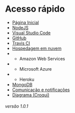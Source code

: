 # Acesso rápido
* [Página Inicial](https://github.com/lucassdr/TCC-Unigranrio/wiki/Home/)
* [NodeJS](https://github.com/lucassdr/TCC-Unigranrio/wiki/NodeJS)
* [Visual Studio Code](https://github.com/lucassdr/TCC-Unigranrio/wiki/Visual-Studio-Code)
* [GitHub](https://github.com/lucassdr/TCC-Unigranrio/wiki/GitHub)
* [Travis CI](https://github.com/lucassdr/TCC-Unigranrio/wiki/Travis-CI)
* [Hospedagem em nuvem](https://github.com/lucassdr/TCC-Unigranrio/wiki/6.-Hospedagem-em-nuvem)
* * Amazon Web Services
* * Microsoft Azure
* * Heroku
* [MongoDB](https://github.com/lucassdr/TCC-Unigranrio/wiki/Mongo-DB)
* [Comunicação e notificações](https://github.com/lucassdr/TCC-Unigranrio/wiki/8.-Comunica%C3%A7%C3%A3o-e-notifica%C3%A7%C3%B5es)
* [Diagrama (Croqui)](https://github.com/lucassdr/TCC-Unigranrio/wiki/9.-Diagrama-(Croqui))

###### versão 1.0.1
